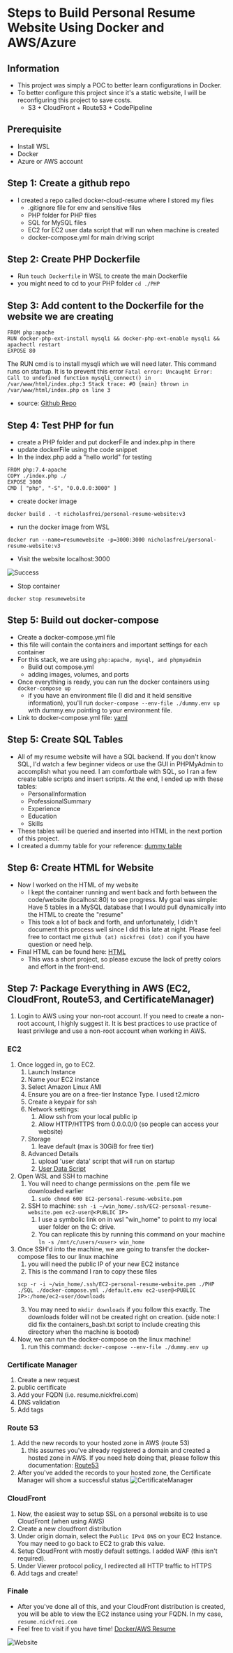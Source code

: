 # Steps to Build Personal Resume Website Using Docker and AWS/Azure

## Information
- This project was simply a POC to better learn configurations in Docker.
- To better configure this project since it's a static website, I will be reconfiguring this project to save costs. 
  - S3 + CloudFront + Route53 + CodePipeline
## Prerequisite  
- Install WSL
- Docker
- Azure or AWS account
## Step 1: Create a github repo
- I created a repo called docker-cloud-resume where I stored my files
  - .gitignore file for env and sensitive files
  - PHP folder for PHP files
  - SQL for MySQL files
  - EC2 for EC2 user data script that will run when machine is created
  - docker-compose.yml for main driving script
## Step 2: Create PHP Dockerfile
  - Run `touch Dockerfile` in WSL to create the main Dockerfile
  - you might need to cd to your PHP folder `cd ./PHP`
## Step 3: Add content to the Dockerfile for the website we are creating
```
FROM php:apache
RUN docker-php-ext-install mysqli && docker-php-ext-enable mysqli && apachectl restart 
EXPOSE 80
```
The RUN cmd is to install mysqli which we will need later. This command runs on startup. It is to prevent this error `Fatal error: Uncaught Error: Call to undefined function mysqli_connect() in /var/www/html/index.php:3 Stack trace: #0 {main} thrown in /var/www/html/index.php on line 3`
- source: [Github Repo](https://github.com/vastevenson/php-docker-full-stack/blob/main/README.md)
## Step 4: Test PHP for fun
- create a PHP folder and put dockerFile and index.php in there
- update dockerFile using the code snippet
- In the index.php add a "hello world" for testing
```
FROM php:7.4-apache
COPY ./index.php ./
EXPOSE 3000
CMD [ "php", "-S", "0.0.0.0:3000" ]
```
- create docker image
```
docker build . -t nicholasfrei/personal-resume-website:v3
```
- run the docker image from WSL
```
docker run --name=resumewebsite -p=3000:3000 nicholasfrei/personal-resume-website:v3
```
- Visit the website localhost:3000

![Success](./images/testphp.png)
- Stop container
``` 
docker stop resumewebsite
```
## Step 5: Build out docker-compose
- Create a docker-compose.yml file
- this file will contain the containers and important settings for each container
- For this stack, we are using `php:apache, mysql, and phpmyadmin`
  - Build out compose.yml
  - adding images, volumes, and ports
- Once everything is ready, you can run the docker containers using `docker-compose up`
  - if you have an environment file (I did and it held sensitive information), you'll run `docker-compose --env-file ./dummy.env up` with dummy.env pointing to your environment file.
- Link to docker-compose.yml file: [yaml](docker-compose.yml)
## Step 5: Create SQL Tables
- All of my resume website will have a SQL backend. If you don't know SQL, I'd watch a few beginner videos or use the GUI in PHPMyAdmin to accomplish what you need. I am comfortbale with SQL, so I ran a few create table scripts and insert scripts. At the end, I ended up with these tables:
  - PersonalInformation 
  - ProfessionalSummary 
  - Experience 
  - Education 
  - Skills 
- These tables will be queried and inserted into HTML in the next portion of this project.
- I created a dummy table for your reference: [dummy table](php_sample_table.sql)
## Step 6: Create HTML for Website
- Now I worked on the HTML of my website
  - I kept the container running and went back and forth between the code/website (localhost:80) to see progress. My goal was simple: Have 5 tables in a MySQL database that I would pull dynamically into the HTML to create the "resume"
  - This took a lot of back and forth, and unfortunately, I didn't document this process well since I did this late at night. Please feel free to contact me `github (at) nickfrei (dot) com` if you have question or need help. 
- Final HTML can be found here: [HTML](./PHP/index.php)
  - This was a short project, so please excuse the lack of pretty colors and effort in the front-end.
## Step 7: Package Everything in AWS (EC2, CloudFront, Route53, and CertificateManager)
1. Login to AWS using your non-root account. If you need to create a non-root account, I highly suggest it. It is best practices to use practice of least privilege and use a non-root account when working in AWS.
### EC2
1. Once logged in, go to EC2.
   1. Launch Instance
   2. Name your EC2 instance
   3. Select Amazon Linux AMI
   4. Ensure you are on a free-tier Instance Type. I used t2.micro
   5. Create a keypair for ssh
   6. Network settings: 
      1. Allow ssh from your local public ip
      2. Allow HTTP/HTTPS from 0.0.0.0/0 (so people can access your website)
   7. Storage
      1. leave default (max is 30GiB for free tier)
   8. Advanced Details
      1. upload 'user data' script that will run on startup
      2. [User Data Script](EC2\Containers_Bash.txt)
2. Open WSL and SSH to machine
   1. You will need to change permissions on the .pem file we downloaded earlier
      1. `sudo chmod 600 EC2-personal-resume-website.pem`
   2. SSH to machine: `ssh -i ~/win_home/.ssh/EC2-personal-resume-website.pem ec2-user@<PUBLIC IP>`
      1. I use a symbolic link on in wsl "win_home" to point to my local user folder on the C: drive.
      2. You can replicate this by running this command on your machine `ln -s /mnt/c/users/<user> win_home`
3. Once SSH'd into the machine, we are going to transfer the docker-compose files to our linux machine
   1. you will need the public IP of your new EC2 instance
   2. This is the command I ran to copy these files
   ```
   scp -r -i ~/win_home/.ssh/EC2-personal-resume-website.pem ./PHP ./SQL ./docker-compose.yml ./default.env ec2-user@<PUBLIC IP>:/home/ec2-user/downloads
   ```
   3. You may need to `mkdir downloads` if you follow this exactly. The downloads folder will not be created right on creation. (side note: I did fix the containers_bash.txt script to include creating this directory when the machine is booted)
4. Now, we can run the docker-compose on the linux machine!
   1. run this command: `docker-compose --env-file ./dummy.env up`
### Certificate Manager
1. Create a new request
2. public certificate
3. Add your FQDN (i.e. resume.nickfrei.com)
4. DNS validation
5. Add tags
### Route 53
1. Add the new records to your hosted zone in AWS (route 53)
   1. this assumes you've already registered a domain and created a hosted zone in AWS. If you need help doing that, please follow this documentation: [Route53](https://aws.amazon.com/route53/)
2. After you've added the records to your hosted zone, the Certificate Manager will show a successful status
   ![CertificateManager](./Images/CertificateManager.png)
### CloudFront
1. Now, the easiest way to setup SSL on a personal website is to use CloudFront (when using AWS)
2. Create a new cloudfront distribution
3. Under origin domain, select the `Public IPv4 DNS` on your EC2 Instance. You may need to go back to EC2 to grab this value. 
4. Setup CloudFront with mostly default settings. I added WAF (this isn't required). 
5. Under Viewer protocol policy, I redirected all HTTP traffic to HTTPS
6. Add tags and create! 
### Finale
- After you've done all of this, and your CloudFront distribution is created, you will be able to view the EC2 instance using your FQDN. In my case, `resume.nickfrei.com`
- Feel free to visit if you have time! [Docker/AWS Resume](https://resume.nickfrei.com)

![Website](./Images/Website.png)
